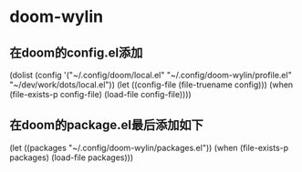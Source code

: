 # doom-wylin

## 在doom的config.el添加
(dolist (config '("~/.config/doom/local.el"
                  "~/.config/doom-wylin/profile.el"
                  "~/dev/work/dots/local.el"))
  (let ((config-file (file-truename config)))
    (when (file-exists-p config-file)
      (load-file config-file))))


## 在doom的package.el最后添加如下
(let ((packages "~/.config/doom-wylin/packages.el"))
  (when (file-exists-p packages)
    (load-file packages)))

